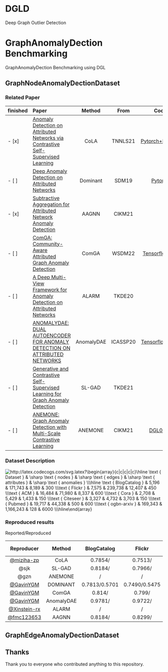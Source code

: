 # DGLD
Deep Graph Outlier Detection

# GraphAnomalyDection Benchmarking
GraphAnomalyDection Benchmarking using DGL
## GraphNodeAnomalyDectionDataset
### Related Paper
|finished| Paper                                                                                                                                |  Method  |  From   |                                 Code                                 |
|:---| :----------------------------------------------------------------------------------------------------------------------------------- | :------: | :-----: | :------------------------------------------------------------------: |
|- [x] | [Anomaly Detection on Attributed Networks via Contrastive Self-Supervised Learning](https://arxiv.org/abs/2103.00113)                |   CoLA   | TNNLS21 |         [Pytorch+DGL0.3](https://github.com/GRAND-Lab/CoLA)          |
|- [ ]| [Deep Anomaly Detection on Attributed Networks](https://epubs.siam.org/doi/pdf/10.1137/1.9781611975673.67)                           | Dominant |  SDM19  | [Pytorch](https://github.com/kaize0409/GCN_AnomalyDetection_pytorch) |
|- [x]| [Subtractive Aggregation for Attributed Network Anomaly Detection](https://www4.comp.polyu.edu.hk/~xiaohuang/docs/Shuang_CIKM21.pdf) |  AAGNN   |  CIKM21   |                                                                      |
|- [ ]| [ComGA: Community-Aware Attributed Graph Anomaly Detection](https://dl.acm.org/doi/abs/10.1145/3488560.3498389) |  ComGA    |  WSDM22   |   [Tensorflow 1.0 ](https://github.com/DASE4/ComGA)   |
|- [ ]| [A Deep Multi-View Framework for Anomaly Detection on Attributed Networks](https://ieeexplore.ieee.org/abstract/document/9162509) |  ALARM     |  TKDE20   |     |
|- [ ]| [ANOMALYDAE: DUAL AUTOENCODER FOR ANOMALY DETECTION ON ATTRIBUTED NETWORKS](https://arxiv.org/pdf/2002.03665.pdf) |  AnomalyDAE     |  ICASSP20   |   [Tensorflow 1.10 ](https://github.com/haoyfan/AnomalyDAE)    |
|- [ ]| [Generative and Contrastive Self-Supervised Learning for Graph Anomaly Detection](https://arxiv.org/pdf/2108.09896.pdf?ref=https://githubhelp.com) |  SL-GAD     |  TKDE21   |     |
|- [ ]| [ANEMONE: Graph Anomaly Detection with Multi-Scale Contrastive Learning](https://dl.acm.org/doi/abs/10.1145/3459637.3482057) |  ANEMONE      |  CIKM21  |   [DGL0.4.1 ](https://github.com/GRAND-Lab/ANEMONE)    |



### Dataset Description
<img src="http://latex.codecogs.com/svg.latex?\begin{array}{c|c|c|c|c}\hline&space;\text&space;{&space;Dataset&space;}&space;&&space;\sharp&space;\text&space;{&space;nodes&space;}&space;&&space;\sharp&space;\text&space;{&space;edges&space;}&space;&&space;\sharp&space;\text&space;{&space;attributes&space;}&space;&&space;\sharp&space;\text&space;{&space;anomalies&space;}&space;\\\hline&space;\text&space;{&space;BlogCatalog&space;}&space;&&space;5,196&space;&&space;171,743&space;&&space;8,189&space;&&space;300&space;\\\text&space;{&space;Flickr&space;}&space;&&space;7,575&space;&&space;239,738&space;&&space;12,407&space;&&space;450&space;\\\text&space;{&space;ACM&space;}&space;&&space;16,484&space;&&space;71,980&space;&&space;8,337&space;&&space;600&space;\\\text&space;{&space;Cora&space;}&space;&&space;2,708&space;&&space;5,429&space;&&space;1,433&space;&&space;150&space;\\\text&space;{&space;Citeseer&space;}&space;&&space;3,327&space;&&space;4,732&space;&&space;3,703&space;&&space;150&space;\\\text&space;{&space;Pubmed&space;}&space;&&space;19,717&space;&&space;44,338&space;&&space;500&space;&&space;600&space;\\\text&space;{&space;ogbn-arxiv&space;}&space;&&space;169,343&space;&&space;1,166,243&space;&&space;128&space;&&space;6000&space;\\\hline\end{array}" title="http://latex.codecogs.com/svg.latex?\begin{array}{c|c|c|c|c}\hline \text { Dataset } & \sharp \text { nodes } & \sharp \text { edges } & \sharp \text { attributes } & \sharp \text { anomalies } \\\hline \text { BlogCatalog } & 5,196 & 171,743 & 8,189 & 300 \\\text { Flickr } & 7,575 & 239,738 & 12,407 & 450 \\\text { ACM } & 16,484 & 71,980 & 8,337 & 600 \\\text { Cora } & 2,708 & 5,429 & 1,433 & 150 \\\text { Citeseer } & 3,327 & 4,732 & 3,703 & 150 \\\text { Pubmed } & 19,717 & 44,338 & 500 & 600 \\\text { ogbn-arxiv } & 169,343 & 1,166,243 & 128 & 6000 \\\hline\end{array}" />

### Reproduced results 

Reported/Reproduced

|                 Reproducer                  |   Method   | BlogCatalog | Flickr  |  cora   | citeseer | pubmed  |   ACM   | ogbn-arxiv |
| :-----------------------------------------: | :--------: | :---------: | :-----: | :-----: | :------: | :-----: | :-----: | :--------: |
| [@miziha-zp](https://github.com/miziha-zp/) |    CoLA    |   0.7854/   | 0.7513/ | 0.8779/ | 0.8968/  | 0.9512/ | 0.8237/ |  0.8073/   |
|               @sjk                              |   SL-GAD   |   0.8184/   | 0.7966/ | 0.9130/ | 0.9136/  | 0.9672/ | 0.8538/ |     /      |
|               @gzn                              |  ANEMONE   |      /      |    /    | 0.9057/ | 0.9189/  | 0.9548/ |    /    |     /      |
|  [@GavinYGM](https://github.com/GavinYGM/)  |  DOMINANT  |   0.7813/0.5701   | 0.7490/0.5475 |    /0.9554    |    /0.8455     |    /oom    | 0.7494/oom |     /oom      |
|  [@GavinYGM](https://github.com/GavinYGM/)  |   ComGA    |   0.814/    | 0.799/  | 0.884/  | 0.9167/  | 0.922/  | 0.8496/ |     /      |
|  [@GavinYGM](https://github.com/GavinYGM/)   | AnomalyDAE |      0.9781/      |    0.9722/    |    /    |    /     |    /    |    0.9005/    |     /      |
|      [@Xinstein-rx](https://github.com/Xinstein-rx)                                       |   ALARM    |      /      |    /    |    /    |    /     |    /    |    /    |     /      |
| [@fmc123653](https://github.com/fmc123653/) |  AAGNN   |   0.8184/   | 0.8299/ |    /    |    /     | 0.8564/ |    /    |     /      |



## GraphEdgeAnomalyDectionDataset


## Thanks
Thank you to everyone who contributed anything to this repository.
